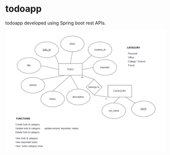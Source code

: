 # todoapp
todoapp developed using Spring boot rest APIs.

![todo app er](https://github.com/Ruvindu/todoapp/blob/main/er.png?raw=true)
